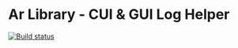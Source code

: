 ﻿# Ar Library - CUI & GUI Log Helper
[![Build status](https://ci.appveyor.com/api/projects/status/4fqk3addj9j158qa?svg=true)](https://ci.appveyor.com/project/ArHShRn/misc)